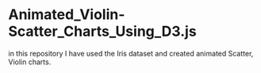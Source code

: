 # Animated_Violin-Scatter_Charts_Using_D3.js
in this repository I have used the Iris dataset and created animated Scatter, Violin charts.
